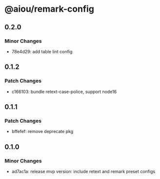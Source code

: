 # @aiou/remark-config

## 0.2.0

### Minor Changes

- 78e4d29: add table lint config

## 0.1.2

### Patch Changes

- c166103: bundle retext-case-police, support node16

## 0.1.1

### Patch Changes

- bffefef: remove deprecate pkg

## 0.1.0

### Minor Changes

- ad7ac1a: release mvp version: include retext and remark preset configs
